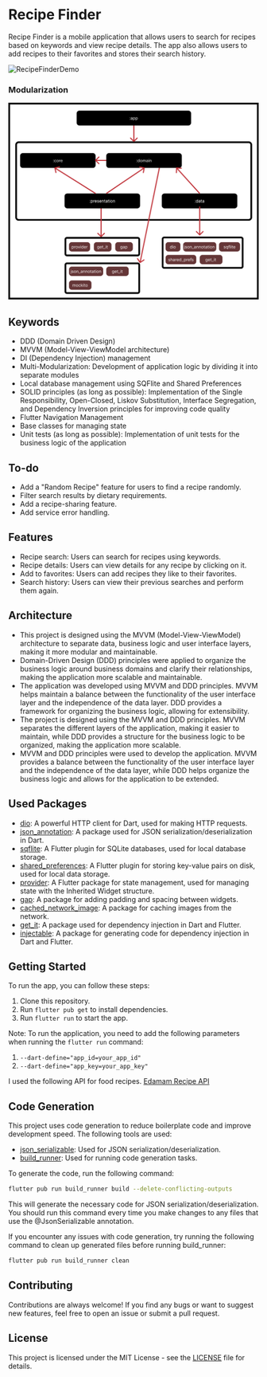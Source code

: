 
# Recipe Finder

Recipe Finder is a mobile application that allows users to search for recipes based on keywords and view recipe details.
The app also allows users to add recipes to their favorites and stores their search history.

![RecipeFinderDemo](assets/readme/example_presentation.gif)

### Modularization
![RecipeFinderDemo](assets/readme/modul_diagram.png)

## Keywords

- DDD (Domain Driven Design)
- MVVM (Model-View-ViewModel architecture)
- DI (Dependency Injection) management
- Multi-Modularization: Development of application logic by dividing it into separate modules
- Local database management using SQFlite and Shared Preferences
- SOLID principles (as long as possible): Implementation of the Single Responsibility, Open-Closed, Liskov Substitution,
  Interface Segregation, and Dependency Inversion principles for improving code quality
- Flutter Navigation Management
- Base classes for managing state
- Unit tests (as long as possible): Implementation of unit tests for the business logic of the application

## To-do

- Add a "Random Recipe" feature for users to find a recipe randomly.
- Filter search results by dietary requirements.
- Add a recipe-sharing feature.
- Add service error handling.

## Features

- Recipe search: Users can search for recipes using keywords.
- Recipe details: Users can view details for any recipe by clicking on it.
- Add to favorites: Users can add recipes they like to their favorites.
- Search history: Users can view their previous searches and perform them again.

## Architecture

- This project is designed using the MVVM (Model-View-ViewModel) architecture to separate data, business logic and user
  interface layers, making it more modular and maintainable.
- Domain-Driven Design (DDD) principles were applied to organize the business logic around business domains and clarify
  their relationships, making the application more scalable and maintainable.
- The application was developed using MVVM and DDD principles. MVVM helps maintain a balance between the functionality
  of the user interface layer and the independence of the data layer. DDD provides a framework for organizing the
  business logic, allowing for extensibility.
- The project is designed using the MVVM and DDD principles. MVVM separates the different layers of the application,
  making it easier to maintain, while DDD provides a structure for the business logic to be organized, making the
  application more scalable.
- MVVM and DDD principles were used to develop the application. MVVM provides a balance between the functionality of the
  user interface layer and the independence of the data layer, while DDD helps organize the business logic and allows
  for the application to be extended.

## Used Packages

- [dio](https://pub.dev/packages/dio "dio"): A powerful HTTP client for Dart, used for making HTTP requests.
- [json_annotation](https://pub.dev/packages/json_annotation "json_annotation"): A package used for JSON
  serialization/deserialization in Dart.
- [sqflite](https://pub.dev/packages/sqflite "sqflite"): A Flutter plugin for SQLite databases, used for local database
  storage.
- [shared_preferences](https://pub.dev/packages/shared_preferences "shared_preferences"): A Flutter plugin for storing
  key-value pairs on disk, used for local data storage.
- [provider](https://pub.dev/packages/provider "provider"): A Flutter package for state management, used for managing
  state with the Inherited Widget structure.
- [gap](https://pub.dev/packages/gap "gap"): A package for adding padding and spacing between widgets.
- [cached_network_image](https://pub.dev/packages/cached_network_image "cached_network_image"): A package for caching
  images from the network.
- [get_it](https://pub.dev/packages/get_it "get_it"): A package used for dependency injection in Dart and Flutter.
- [injectable](https://pub.dev/packages/injectable "injectable"): A package for generating code for dependency injection
  in Dart and Flutter.

## Getting Started

To run the app, you can follow these steps:

1. Clone this repository.
2. Run `flutter pub get` to install dependencies.
3. Run `flutter run` to start the app.

Note: To run the application, you need to add the following parameters when running the `flutter run` command:

1. `--dart-define="app_id=your_app_id" `
2. `--dart-define="app_key=your_app_key"`

I used the following API for food recipes.
[Edamam Recipe API](https://developer.edamam.com/edamam-docs-recipe-api "Edamam Recipe API")

## Code Generation

This project uses code generation to reduce boilerplate code and improve development speed. The following tools are
used:

- [json_serializable](https://pub.dev/packages/json_serializable "json_serializable"): Used for JSON
  serialization/deserialization.
- [build_runner](https://pub.dev/packages/build_runner "build_runner"): Used for running code generation tasks.

To generate the code, run the following command:

```bash
flutter pub run build_runner build --delete-conflicting-outputs
```

This will generate the necessary code for JSON serialization/deserialization. You should run this command every time you
make changes to any files that use the @JsonSerializable annotation.

If you encounter any issues with code generation, try running the following command to clean up generated files before
running build_runner:

```bash
flutter pub run build_runner clean
```

## Contributing

Contributions are always welcome! If you find any bugs or want to suggest new features, feel free to open an issue or
submit a pull request.

## License

This project is licensed under the MIT License - see
the [LICENSE](https://github.com/SalihCanBinboga/recipe_finder/blob/master/LICENSE "LICENSE") file for details.